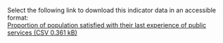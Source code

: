 ﻿---
layout: indicator
sdg_goal: '16'
target_id: '16.6'
permalink: /16-6-2/
published: true
target: 16.6 Develop effective, accountable and transparent institutions at all levels
indicator: 16.6.2
indicator_name: Proportion of population satisfied with their last experience of public services
national_indicator_available: Average quality rating of public services in the UK
national_indicator_description: >-
  Average quality rating of public services (in all respondents who rated at least three services). The mean quality rating is based on a rating on a scale from 1 to 10 of at least three of the following public services in the relevant country - Health services, Education system, Public
  transport, Childcare services, Long-term care services, Social housing, State pension system.
un_designated_tier: Tier II
un_custodian_agency: United Nations Development Programme (UNDP)
goal_meta_link: https://unstats.un.org/sdgs/metadata/files/Metadata-16-06-02.pdf
goal_meta_link_text: United Nations Sustainable Development Goals Metadata (PDF 4.0 MB)
national_geographical_coverage: United Kingdom
computation_units: Mean quality rating
computation_definitions: >-
  Respondents to the survey were asked "In general, how would you rate the quality of each of the following public services in [COUNTRY]?" 7 public services are rated on a scale from 1 to 10, with 1 indicating 'very poor quality', and 10 indicating 'very high quality' (Health services,
  Education system, Public transport, Childcare services, Long-term care services, Social housing, State pension system).
reporting_status: complete
data_non_statistical: false
data_footnote: In certain disaggregations, where the sample size is smaller than 50, figures have been suppressed due to the low sample size
graph_type: line
graph_title: Average quality rating of public services
data_show_map: true
data_keywords: public services
graph_min_value: 1
graph_max_value: 10
source_active_1: true
source_organisation_1: European Quality of Life Survey
source_periodicity_1: Various
source_earliest_available_1: 2003
source_geographical_coverage_1: United Kingdom
source_url_1: https://beta.ukdataservice.ac.uk/datacatalogue/studies/study?id=7348
source_url_text_1: European Quality of Life Survey Integrated Data File, 2003-2016
source_release_date_1: 26/06/2018
source_next_release_1: TBC
source_statistical_classification_1: Non-official statistic
source_contact_1: tle@eurofound.europa.eu
source_other_info_1: European Foundation for the Improvement of Living and Working Conditions. (2018). European Quality of Life Survey Integrated Data File, 2003-2016. [data collection]. 3rd Edition. UK Data Service. SN - 7348, http://doi.org/10.5255/UKDA-SN-7348-3
source_active_2: false
source_active_3: false
source_active_4: false
source_active_5: false
source_active_6: false
indicator_sort_order: 16-06-02
comments_limitations: >-
  Data are collected from the Eurofound 'European Quality of Life Survey'. Income is presented by income quartiles (from lowest income quartile 1 to highest income quartile 4), which were calculated based on equivalised income in PPP euros for the respondents who provided this information.
  Cases with missing values (for example when asked for respondents perceived quality of services, they answered "don't know", or refused to answer spontaneously) have been included in the calculations where the respondent has rated at least three services. Where there were fewer than
  fifty responses from a group, the results are not shown. This indicator is being used as an approximation of the UN SDG Indicator. Where possible, we will work to identify or develop UK data to meet the global indicator specification. This indicator has been identified in collaboration
  with topic experts.
---
Select the following link to download this indicator data in an accessible format:<br>[Proportion of population satisfied with their last experience of public services (CSV 0.361 kB)](https://sustainabledevelopment-uk.github.io/sdg-data/data/16-6-2.csv)